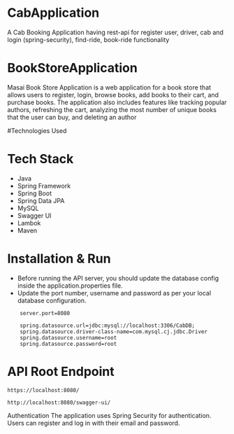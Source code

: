 # CabApplication
A Cab Booking Application having rest-api for register user, driver, cab and login (spring-security), find-ride, book-ride functionality


# BookStoreApplication
Masai Book Store Application is a web application for a book store that allows users to register, login, browse books, add books to their cart, and purchase books. The application also includes features like tracking popular authors, refreshing the cart, analyzing the most number of unique books that the user can buy, and deleting an author

#Technologies Used

# Tech Stack
- Java
- Spring Framework
- Spring Boot
- Spring Data JPA
- MySQL
- Swagger UI
- Lambok
- Maven







# Installation & Run
 - Before running the API server, you should update the database config inside the application.properties file.
- Update the port number, username and password as per your local database configuration.

```
    server.port=8080

    spring.datasource.url=jdbc:mysql://localhost:3306/CabDB;
    spring.datasource.driver-class-name=com.mysql.cj.jdbc.Driver
    spring.datasource.username=root
    spring.datasource.password=root
```

# API Root Endpoint
```
https://localhost:8080/
```
```
http://localhost:8080/swagger-ui/
```

Authentication
The application uses Spring Security for authentication. Users can register and log in with their email and password.
